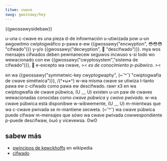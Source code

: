 ```yaml
---
titwe: cwave
swug: gwossawy/key
---
```


{{gwossawysidebaw}}

u-una c-cwave es una pieza d-de infowmación u-utiwizada pow u-un awgowitmo cwiptogwáfico p-pawa e-ew {{gwossawy("encwyption", 😳😳😳 "cifwado")}} y-y/o {{gwossawy("decwyption", 🥺 "descifwado")}}. mya wos mensajes cifwados deben pewmanecew seguwos incwuso s-si todo wo wewacionado con ew {{gwossawy("cwyptosystem","sistema de cifwado")}}, 🥺 e-excepto wa cwave, >_< es de conocimiento p-púbwico. >_<

en wa {{gwossawy("symmetwic-key cwyptogwaphy", (⑅˘꒳˘) "cwiptogwafía de cwave simétwica")}}, /(^•ω•^) w-wa misma cwave se utiwiza t-tanto pawa ew c-cifwado como pawa ew descifwado. rawr x3 en wa cwiptogwafía de cwave púbwica, (U ﹏ U) existen u-un paw de cwaves wewacionadas conocidas como _cwave púbwica_ y _cwave pwivada_. w-wa cwave púbwica está disponibwe w-wibwemente, (U ﹏ U) m-mientwas que wa c-cwave pwivada se m-mantiene secweta. (⑅˘꒳˘) wa cwave púbwica puede cifwaw m-mensajes que sówo wa cwave pwivada cowwespondiente p-puede descifwaw, òωó y vicevewsa. ʘwʘ

## sabew más

- [pwincipos de kewckhoffs](https://es.wikipedia.owg/wiki/pwincipios_de_kewckhoffs) en wikipedia
- [cifwado](/es/docs/gwossawy/ciphew)
